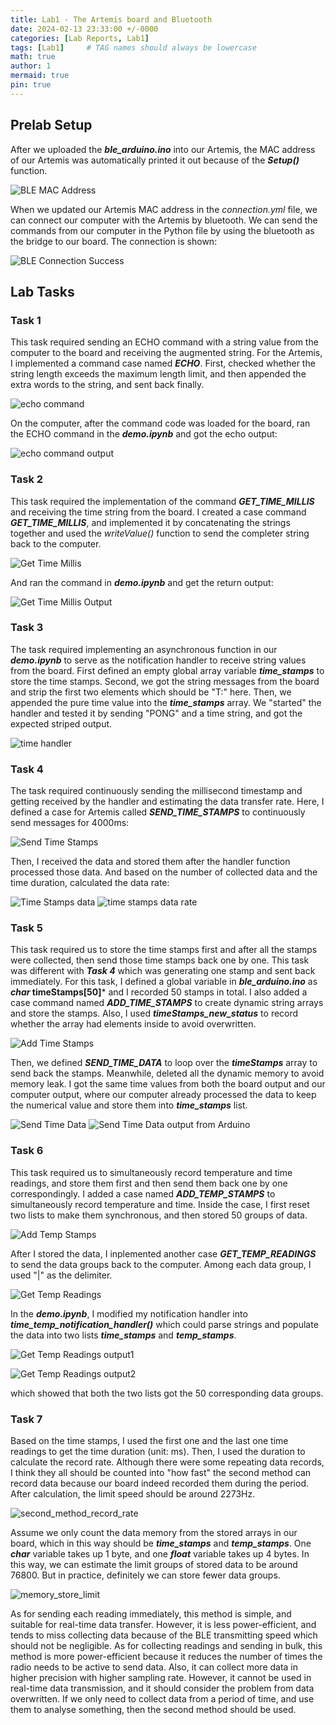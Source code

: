```yaml
---
title: Lab1 - The Artemis board and Bluetooth
date: 2024-02-13 23:33:00 +/-0000
categories: [Lab Reports, Lab1]
tags: [Lab1]     # TAG names should always be lowercase
math: true
author: 1
mermaid: true
pin: true
---
```


## Prelab Setup

After we uploaded the ***ble_arduino.ino*** into our Artemis, the MAC address of our Artemis was automatically printed it out because of the ***Setup()*** function.

![BLE MAC Address](/assets/images/lab1/ble_MAC.png "Arduino IDE prints BLE MAC Address")

When we updated our Artemis MAC address in the *connection.yml* file, we can connect our computer with the Artemis by bluetooth. We can send the commands from our computer in the Python file by using the bluetooth as the bridge to our board. The connection is shown:

![BLE Connection Success](/assets/images/lab1/ble_connection_success.png "Our computer successfully connects the Artemis board")

## Lab Tasks

### Task 1

This task required sending an ECHO command with a string value from the computer to the board and receiving the augmented string. For the Artemis, I implemented a command case named ***ECHO***. First, checked whether the string length exceeds the maximum length limit, and then appended the extra words to the string, and sent back finally.

![echo command](/assets/images/lab1/echo_command.png "echo command implementation")

On the computer, after the command code was loaded for the board, ran the ECHO command in the ***demo.ipynb*** and got the echo output:

![echo command output](/assets/images/lab1/echo_command_output.png "echo command output")

### Task 2

This task required the implementation of the command ***GET_TIME_MILLIS*** and receiving the time string from the board. I created a case command ***GET_TIME_MILLIS***, and implemented it by concatenating the strings together and used the *writeValue()* function to send the completer string back to the computer.

![Get Time Millis](/assets/images/lab1/GET_TIME_MILLIS.png "get time millis")

And ran the command in ***demo.ipynb*** and get the return output:

![Get Time Millis Output](/assets/images/lab1/GET_TIME_MILLIS_output.png "get time millis output")

### Task 3

The task required implementing an asynchronous function in our ***demo.ipynb*** to serve as the notification handler to receive string values from the board. First defined an empty global array variable ***time_stamps*** to store the time stamps. Second, we got the string messages from the board and strip the first two elements which should be "T:" here. Then, we appended the pure time value into the ***time_stamps*** array. We "started" the handler and tested it by sending "PONG" and a time string, and got the expected striped output.

![time handler](/assets/images/lab1/time_handler.png "time handler")

### Task 4

The task required continuously sending the millisecond timestamp and getting received by the handler and estimating the data transfer rate. Here, I defined a case for Artemis called ***SEND_TIME_STAMPS*** to continuously send messages for 4000ms:

![Send Time Stamps](/assets/images/lab1/SEND_TIME_STAMPS.png "send time stamps")

Then, I received the data and stored them after the handler function processed those data. And based on the number of collected data and the time duration, calculated the data rate:

![Time Stamps data](/assets/images/lab1/SEND_TIME_STAMPS_data.png "time stamps data")
![time stamps data rate](/assets/images/lab1/time_stamps_data_rate.png "data transfer rate")

### Task 5

This task required us to store the time stamps first and after all the stamps were collected, then send those time stamps back one by one. This task was different with ***Task 4*** which was generating one stamp and sent back immediately. For this task, I defined a global variable in ***ble_arduino.ino*** as ***char* timeStamps[50]*** and I recorded 50 stamps in total. I also added a case command named ***ADD_TIME_STAMPS*** to create dynamic string arrays and store the stamps. Also, I used ***timeStamps_new_status*** to record whether the array had elements inside to avoid overwritten.

![Add Time Stamps](/assets/images/lab1/ADD_TIME_STAMPS.png "Add Time Stamps")

Then, we defined ***SEND_TIME_DATA*** to loop over the ***timeStamps*** array to send back the stamps. Meanwhile, deleted all the dynamic memory to avoid memory leak. I got the same time values from both the board output and our computer output, where our computer already processed the data to keep the numerical value and store them into ***time_stamps*** list.

![Send Time Data](/assets/images/lab1/SEND_TIME_DATA.png "Send time data")
![Send Time Data output from Arduino](/assets/images/lab1/SEND_TIME_DATA_ino.png "Send time data output from Arduino")

### Task 6

This task required us to simultaneously record temperature and time readings, and store them first and then send them back one by one correspondingly. I added a case named ***ADD_TEMP_STAMPS*** to simultaneously record temperature and time. Inside the case, I first reset two lists to make them synchronous, and then stored 50 groups of data.

![Add Temp Stamps](/assets/images/lab1/ADD_TEMP_STAMPS.png "Add Temp and Time Stamps")

After I stored the data, I inplemented another case ***GET_TEMP_READINGS*** to send the data groups back to the computer. Among each data group, I used "|" as the delimiter.

![Get Temp Readings](/assets/images/lab1/GET_TEMP_READINGS.png "Get temp readings")

In the ***demo.ipynb***, I modified my notification handler into ***time_temp_notification_handler()*** which could parse strings and populate the data into two lists ***time_stamps*** and ***temp_stamps***.

![Get Temp Readings output1](/assets/images/lab1/GET_TEMP_READINGS_output1.png "Temp readings output1")

![Get Temp Readings output2](/assets/images/lab1/GET_TEMP_READINGS_output2.png "Temp readings output2")

which showed that both the two lists got the 50 corresponding data groups.

### Task 7

Based on the time stamps, I used the first one and the last one time readings to get the time duration (unit: ms). Then, I used the duration to calculate the record rate. Although there were some repeating data records, I think they all should be counted into "how fast" the second method can record data because our board indeed recorded them during the period. After calculation, the limit speed should be around 2273Hz.

![second_method_record_rate](/assets/images/lab1/second_method_record_rate.png "second_method_record_rate")

Assume we only count the data memory from the stored arrays in our board, which in this way should be ***time_stamps*** and ***temp_stamps***. One ***char*** variable takes up 1 byte, and one ***float*** variable takes up 4 bytes. In this way, we can estimate the limit groups of stored data to be around 76800. But in practice, definitely we can store fewer data groups.

![memory_store_limit](/assets/images/lab1/memory_store_limit.png "memory_store_limit")

As for sending each reading immediately, this method is simple, and suitable for real-time data transfer. However, it is less power-efficient, and tends to miss collecting data because of the BLE transmitting speed which should not be negligible. As for collecting readings and sending in bulk, this method is more power-efficient because it reduces the number of times the radio needs to be active to send data. Also, it can collect more data in higher precision with higher sampling rate. However, it cannot be used in real-time data transmission, and it should consider the problem from data overwritten. If we only need to collect data from a period of time, and use them to analyse something, then the second method should be used.
